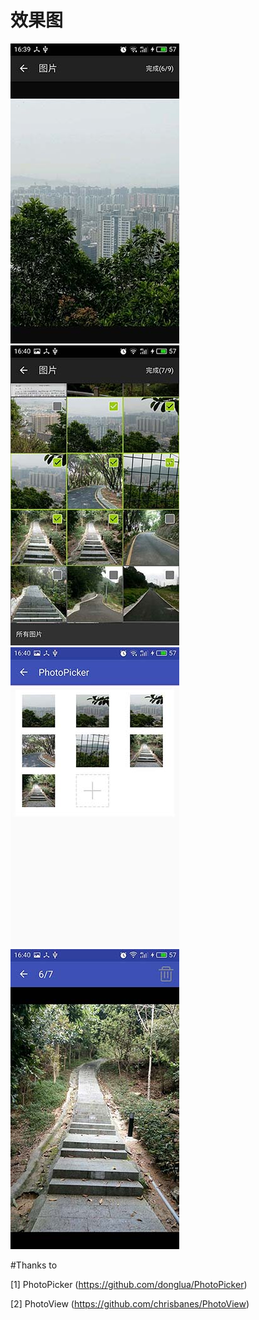 # 效果图

![icon](/screenshots/S60915-163956.jpg)   ![icon](/screenshots/S60915-164015.jpg)
![icon](/screenshots/S60915-164029.jpg)   ![icon](/screenshots/S60915-164043.jpg)

#Thanks  to

[1] PhotoPicker (https://github.com/donglua/PhotoPicker)

[2] PhotoView (https://github.com/chrisbanes/PhotoView)
